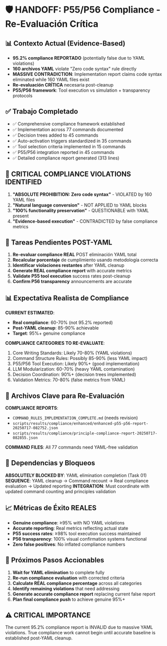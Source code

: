 # 🛡️ HANDOFF: P55/P56 Compliance - Re-Evaluación Crítica

## 📊 Contexto Actual (Evidence-Based)
- **95.2% compliance REPORTADO** (potentially false due to YAML violations)
- **160 archivos YAML** violate "Zero code syntax" rule directly
- **MASSIVE CONTRADICTION**: Implementation report claims code syntax eliminated while 160 YAML files exist
- **Re-evaluación CRÍTICA** necesaria post-cleanup
- **P55/P56 framework**: Tool execution vs simulation + transparency protocols

## ✅ Trabajo Completado
- ✅ Comprehensive compliance framework established
- ✅ Implementation across 77 commands documented
- ✅ Decision trees added to 45 commands
- ✅ Auto-activation triggers standardized in 35 commands
- ✅ Tool selection criteria implemented in 15 commands
- ✅ P55/P56 integration reported in 45 commands
- ✅ Detailed compliance report generated (313 lines)

## 🚨 CRITICAL COMPLIANCE VIOLATIONS IDENTIFIED
1. **"ABSOLUTE PROHIBITION: Zero code syntax"** - VIOLATED by 160 YAML files
2. **"Natural language conversion"** - NOT APPLIED to YAML blocks
3. **"100% functionality preservation"** - QUESTIONABLE with YAML present
4. **"Evidence-based execution"** - CONTRADICTED by false compliance metrics

## 🔄 Tareas Pendientes POST-YAML
1. **Re-evaluar compliance REAL** POST eliminación YAML total
2. **Recalcular porcentaje** de cumplimiento usando metodología correcta
3. **Identificar violaciones restantes** after YAML cleanup
4. **Generate REAL compliance report** with accurate metrics
5. **Validate P55 tool execution** success rates post-cleanup
6. **Confirm P56 transparency** announcements are accurate

## 📊 Expectativa Realista de Compliance
**CURRENT ESTIMATED**:
- **Real compliance**: 60-70% (not 95.2% reported)
- **Post-YAML cleanup**: 85-90% achievable
- **Target**: 95%+ genuine compliance

**COMPLIANCE CATEGORIES TO RE-EVALUATE**:
1. Core Writing Standards: Likely 70-80% (YAML violations)
2. Command Structure Rules: Possibly 85-90% (less YAML impact)
3. P55/P56 Tool Execution: Likely 90%+ (good implementation)
4. LLM Modularization: 60-70% (heavy YAML contamination)
5. Decision Coordination: 90%+ (decision trees implemented)
6. Validation Metrics: 70-80% (false metrics from YAML)

## 📁 Archivos Clave para Re-Evaluación
**COMPLIANCE REPORTS**:
- `COMMAND_RULES_IMPLEMENTATION_COMPLETE.md` (needs revision)
- `scripts/results/compliance/enhanced/enhanced-p55-p56-report-20250717-082752.json`
- `scripts/results/compliance/principle-compliance-report-20250717-082855.json`

**COMMAND FILES**: All 77 commands need YAML-free validation

## 🔗 Dependencias y Bloqueos
**ABSOLUTELY BLOCKED BY**: YAML elimination completion (Task 01)
**SEQUENCE**: YAML cleanup → Command recount → Real compliance evaluation → Updated reporting
**INTEGRATION**: Must coordinate with updated command counting and principles validation

## 📈 Métricas de Éxito REALES
- **Genuine compliance**: ≥95% with NO YAML violations
- **Accurate reporting**: Real metrics reflecting actual state
- **P55 success rates**: ≥98% tool execution success maintained
- **P56 transparency**: 100% visual confirmation systems functional
- **Zero false positives**: No inflated compliance numbers

## 🎯 Próximos Pasos Accionables
1. **Wait for YAML elimination** to complete fully
2. **Re-run compliance evaluation** with corrected criteria
3. **Calculate REAL compliance percentage** across all categories
4. **Identify remaining violations** that need addressing
5. **Generate accurate compliance report** replacing current false report
6. **Plan final compliance push** to achieve genuine 95%+

## ⚠️ CRITICAL IMPORTANCE
The current 95.2% compliance report is INVALID due to massive YAML violations. True compliance work cannot begin until accurate baseline is established post-YAML cleanup.